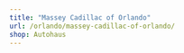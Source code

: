 ```yaml
---
title: "Massey Cadillac of Orlando"
url: /orlando/massey-cadillac-of-orlando/
shop: Autohaus
---
```

